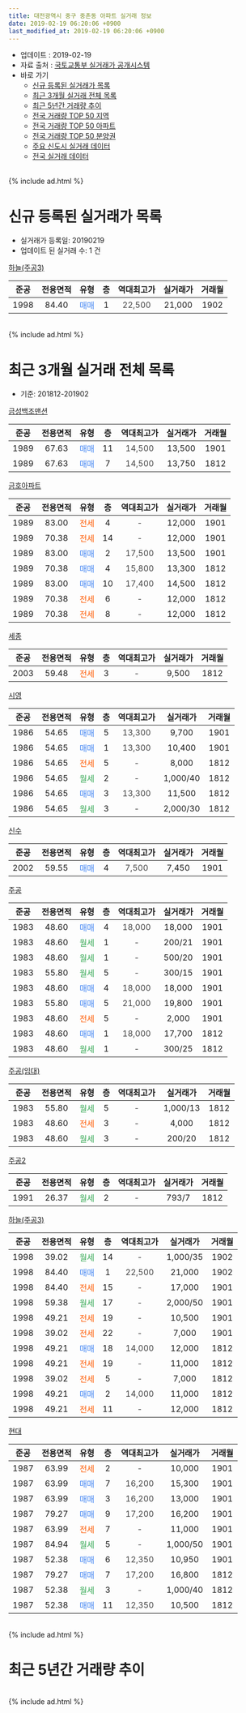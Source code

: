 ```yaml
---
title: 대전광역시 중구 중촌동 아파트 실거래 정보
date: 2019-02-19 06:20:06 +0900
last_modified_at: 2019-02-19 06:20:06 +0900
---
```


* 업데이트 : 2019-02-19
* 자료 출처 : [국토교통부 실거래가 공개시스템](http://rt.molit.go.kr)
* 바로 가기
    * [신규 등록된 실거래가 목록](#신규-등록된-실거래가-목록)
    * [최근 3개월 실거래 전체 목록](#최근-3개월-실거래-전체-목록)
    * [최근 5년간 거래량 추이](#최근-5년간-거래량-추이)
    * [전국 거래량 TOP 50 지역](https://ayogom.github.io/apt-trade-info/최근-3개월-전국에서-가장-거래가-많이-발생한-지역)
    * [전국 거래량 TOP 50 아파트](https://ayogom.github.io/apt-trade-info/최근-3개월-전국에서-가장-거래가-많이-발생한-아파트)
    * [전국 거래량 TOP 50 분양권](https://ayogom.github.io/apt-trade-info/최근-3개월-전국에서-가장-거래가-많이-발생한-분양권)
    * [주요 신도시 실거래 데이터](https://ayogom.github.io/apt-trade-info/주요-신도시)
    * [전국 실거래 데이터](https://ayogom.github.io/apt-trade-info/전국)
<br>
{% include ad.html %}
<br>

# 신규 등록된 실거래가 목록
* 실거래가 등록일: 20190219
* 업데이트 된 실거래 수: 1 건


[하늘(주공3)](https://search.naver.com/search.naver?query=%EB%8C%80%EC%A0%84%EA%B4%91%EC%97%AD%EC%8B%9C+%EC%A4%91%EA%B5%AC+%EC%A4%91%EC%B4%8C%EB%8F%99+%ED%95%98%EB%8A%98%28%EC%A3%BC%EA%B3%B53%29)

|준공|전용면적|유형|층|역대최고가|실거래가|거래월|
|:---:|:---:|:---:|:---:|:---:|:---:|:---:|
|1998|84.40|<span style="color:#4285f3">매매</span>|1|<span style="color:#444444">22,500</span>|21,000|1902|


<br>
{% include ad.html %}
<br>

# 최근 3개월 실거래 전체 목록
* 기준: 201812-201902


[금성백조맨션](https://search.naver.com/search.naver?query=%EB%8C%80%EC%A0%84%EA%B4%91%EC%97%AD%EC%8B%9C+%EC%A4%91%EA%B5%AC+%EC%A4%91%EC%B4%8C%EB%8F%99+%EA%B8%88%EC%84%B1%EB%B0%B1%EC%A1%B0%EB%A7%A8%EC%85%98)

|준공|전용면적|유형|층|역대최고가|실거래가|거래월|
|:---:|:---:|:---:|:---:|:---:|:---:|:---:|
|1989|67.63|<span style="color:#4285f3">매매</span>|11|<span style="color:#444444">14,500</span>|13,500|1901|
|1989|67.63|<span style="color:#4285f3">매매</span>|7|<span style="color:#444444">14,500</span>|13,750|1812|

[금호아파트](https://search.naver.com/search.naver?query=%EB%8C%80%EC%A0%84%EA%B4%91%EC%97%AD%EC%8B%9C+%EC%A4%91%EA%B5%AC+%EC%A4%91%EC%B4%8C%EB%8F%99+%EA%B8%88%ED%98%B8%EC%95%84%ED%8C%8C%ED%8A%B8)

|준공|전용면적|유형|층|역대최고가|실거래가|거래월|
|:---:|:---:|:---:|:---:|:---:|:---:|:---:|
|1989|83.00|<span style="color:#ff5a00">전세</span>|4|<span style="color:#444444">-</span>|12,000|1901|
|1989|70.38|<span style="color:#ff5a00">전세</span>|14|<span style="color:#444444">-</span>|12,000|1901|
|1989|83.00|<span style="color:#4285f3">매매</span>|2|<span style="color:#444444">17,500</span>|13,500|1901|
|1989|70.38|<span style="color:#4285f3">매매</span>|4|<span style="color:#444444">15,800</span>|13,300|1812|
|1989|83.00|<span style="color:#4285f3">매매</span>|10|<span style="color:#444444">17,400</span>|14,500|1812|
|1989|70.38|<span style="color:#ff5a00">전세</span>|6|<span style="color:#444444">-</span>|12,000|1812|
|1989|70.38|<span style="color:#ff5a00">전세</span>|8|<span style="color:#444444">-</span>|12,000|1812|

[세종](https://search.naver.com/search.naver?query=%EB%8C%80%EC%A0%84%EA%B4%91%EC%97%AD%EC%8B%9C+%EC%A4%91%EA%B5%AC+%EC%A4%91%EC%B4%8C%EB%8F%99+%EC%84%B8%EC%A2%85)

|준공|전용면적|유형|층|역대최고가|실거래가|거래월|
|:---:|:---:|:---:|:---:|:---:|:---:|:---:|
|2003|59.48|<span style="color:#ff5a00">전세</span>|3|<span style="color:#444444">-</span>|9,500|1812|

[시영](https://search.naver.com/search.naver?query=%EB%8C%80%EC%A0%84%EA%B4%91%EC%97%AD%EC%8B%9C+%EC%A4%91%EA%B5%AC+%EC%A4%91%EC%B4%8C%EB%8F%99+%EC%8B%9C%EC%98%81)

|준공|전용면적|유형|층|역대최고가|실거래가|거래월|
|:---:|:---:|:---:|:---:|:---:|:---:|:---:|
|1986|54.65|<span style="color:#4285f3">매매</span>|5|<span style="color:#444444">13,300</span>|9,700|1901|
|1986|54.65|<span style="color:#4285f3">매매</span>|1|<span style="color:#444444">13,300</span>|10,400|1901|
|1986|54.65|<span style="color:#ff5a00">전세</span>|5|<span style="color:#444444">-</span>|8,000|1812|
|1986|54.65|<span style="color:#34a853">월세</span>|2|<span style="color:#444444">-</span>|1,000/40|1812|
|1986|54.65|<span style="color:#4285f3">매매</span>|3|<span style="color:#444444">13,300</span>|11,500|1812|
|1986|54.65|<span style="color:#34a853">월세</span>|3|<span style="color:#444444">-</span>|2,000/30|1812|

[신수](https://search.naver.com/search.naver?query=%EB%8C%80%EC%A0%84%EA%B4%91%EC%97%AD%EC%8B%9C+%EC%A4%91%EA%B5%AC+%EC%A4%91%EC%B4%8C%EB%8F%99+%EC%8B%A0%EC%88%98)

|준공|전용면적|유형|층|역대최고가|실거래가|거래월|
|:---:|:---:|:---:|:---:|:---:|:---:|:---:|
|2002|59.55|<span style="color:#4285f3">매매</span>|4|<span style="color:#444444">7,500</span>|7,450|1901|

[주공](https://search.naver.com/search.naver?query=%EB%8C%80%EC%A0%84%EA%B4%91%EC%97%AD%EC%8B%9C+%EC%A4%91%EA%B5%AC+%EC%A4%91%EC%B4%8C%EB%8F%99+%EC%A3%BC%EA%B3%B5)

|준공|전용면적|유형|층|역대최고가|실거래가|거래월|
|:---:|:---:|:---:|:---:|:---:|:---:|:---:|
|1983|48.60|<span style="color:#4285f3">매매</span>|4|<span style="color:#444444">18,000</span>|18,000|1901|
|1983|48.60|<span style="color:#34a853">월세</span>|1|<span style="color:#444444">-</span>|200/21|1901|
|1983|48.60|<span style="color:#34a853">월세</span>|1|<span style="color:#444444">-</span>|500/20|1901|
|1983|55.80|<span style="color:#34a853">월세</span>|5|<span style="color:#444444">-</span>|300/15|1901|
|1983|48.60|<span style="color:#4285f3">매매</span>|4|<span style="color:#444444">18,000</span>|18,000|1901|
|1983|55.80|<span style="color:#4285f3">매매</span>|5|<span style="color:#444444">21,000</span>|19,800|1901|
|1983|48.60|<span style="color:#ff5a00">전세</span>|5|<span style="color:#444444">-</span>|2,000|1901|
|1983|48.60|<span style="color:#4285f3">매매</span>|1|<span style="color:#444444">18,000</span>|17,700|1812|
|1983|48.60|<span style="color:#34a853">월세</span>|1|<span style="color:#444444">-</span>|300/25|1812|

[주공(임대)](https://search.naver.com/search.naver?query=%EB%8C%80%EC%A0%84%EA%B4%91%EC%97%AD%EC%8B%9C+%EC%A4%91%EA%B5%AC+%EC%A4%91%EC%B4%8C%EB%8F%99+%EC%A3%BC%EA%B3%B5%28%EC%9E%84%EB%8C%80%29)

|준공|전용면적|유형|층|역대최고가|실거래가|거래월|
|:---:|:---:|:---:|:---:|:---:|:---:|:---:|
|1983|55.80|<span style="color:#34a853">월세</span>|5|<span style="color:#444444">-</span>|1,000/13|1812|
|1983|48.60|<span style="color:#ff5a00">전세</span>|3|<span style="color:#444444">-</span>|4,000|1812|
|1983|48.60|<span style="color:#34a853">월세</span>|3|<span style="color:#444444">-</span>|200/20|1812|

[주공2](https://search.naver.com/search.naver?query=%EB%8C%80%EC%A0%84%EA%B4%91%EC%97%AD%EC%8B%9C+%EC%A4%91%EA%B5%AC+%EC%A4%91%EC%B4%8C%EB%8F%99+%EC%A3%BC%EA%B3%B52)

|준공|전용면적|유형|층|역대최고가|실거래가|거래월|
|:---:|:---:|:---:|:---:|:---:|:---:|:---:|
|1991|26.37|<span style="color:#34a853">월세</span>|2|<span style="color:#444444">-</span>|793/7|1812|

[하늘(주공3)](https://search.naver.com/search.naver?query=%EB%8C%80%EC%A0%84%EA%B4%91%EC%97%AD%EC%8B%9C+%EC%A4%91%EA%B5%AC+%EC%A4%91%EC%B4%8C%EB%8F%99+%ED%95%98%EB%8A%98%28%EC%A3%BC%EA%B3%B53%29)

|준공|전용면적|유형|층|역대최고가|실거래가|거래월|
|:---:|:---:|:---:|:---:|:---:|:---:|:---:|
|1998|39.02|<span style="color:#34a853">월세</span>|14|<span style="color:#444444">-</span>|1,000/35|1902|
|1998|84.40|<span style="color:#4285f3">매매</span>|1|<span style="color:#444444">22,500</span>|21,000|1902|
|1998|84.40|<span style="color:#ff5a00">전세</span>|15|<span style="color:#444444">-</span>|17,000|1901|
|1998|59.38|<span style="color:#34a853">월세</span>|17|<span style="color:#444444">-</span>|2,000/50|1901|
|1998|49.21|<span style="color:#ff5a00">전세</span>|19|<span style="color:#444444">-</span>|10,500|1901|
|1998|39.02|<span style="color:#ff5a00">전세</span>|22|<span style="color:#444444">-</span>|7,000|1901|
|1998|49.21|<span style="color:#4285f3">매매</span>|18|<span style="color:#444444">14,000</span>|12,000|1812|
|1998|49.21|<span style="color:#ff5a00">전세</span>|19|<span style="color:#444444">-</span>|11,000|1812|
|1998|39.02|<span style="color:#ff5a00">전세</span>|5|<span style="color:#444444">-</span>|7,000|1812|
|1998|49.21|<span style="color:#4285f3">매매</span>|2|<span style="color:#444444">14,000</span>|11,000|1812|
|1998|49.21|<span style="color:#ff5a00">전세</span>|11|<span style="color:#444444">-</span>|12,000|1812|


<script async src="//pagead2.googlesyndication.com/pagead/js/adsbygoogle.js"></script>
<!-- 기본 -->
<ins class="adsbygoogle"
     style="display:block"
     data-ad-client="ca-pub-2446590836940007"
     data-ad-slot="1659523306"
     data-ad-format="auto"
     data-full-width-responsive="true"></ins>
<script>
(adsbygoogle = window.adsbygoogle || []).push({});
</script>


[현대](https://search.naver.com/search.naver?query=%EB%8C%80%EC%A0%84%EA%B4%91%EC%97%AD%EC%8B%9C+%EC%A4%91%EA%B5%AC+%EC%A4%91%EC%B4%8C%EB%8F%99+%ED%98%84%EB%8C%80)

|준공|전용면적|유형|층|역대최고가|실거래가|거래월|
|:---:|:---:|:---:|:---:|:---:|:---:|:---:|
|1987|63.99|<span style="color:#ff5a00">전세</span>|2|<span style="color:#444444">-</span>|10,000|1901|
|1987|63.99|<span style="color:#4285f3">매매</span>|7|<span style="color:#444444">16,200</span>|15,300|1901|
|1987|63.99|<span style="color:#4285f3">매매</span>|3|<span style="color:#444444">16,200</span>|13,000|1901|
|1987|79.27|<span style="color:#4285f3">매매</span>|9|<span style="color:#444444">17,200</span>|16,200|1901|
|1987|63.99|<span style="color:#ff5a00">전세</span>|7|<span style="color:#444444">-</span>|11,000|1901|
|1987|84.94|<span style="color:#34a853">월세</span>|5|<span style="color:#444444">-</span>|1,000/50|1901|
|1987|52.38|<span style="color:#4285f3">매매</span>|6|<span style="color:#444444">12,350</span>|10,950|1901|
|1987|79.27|<span style="color:#4285f3">매매</span>|7|<span style="color:#444444">17,200</span>|16,800|1812|
|1987|52.38|<span style="color:#34a853">월세</span>|3|<span style="color:#444444">-</span>|1,000/40|1812|
|1987|52.38|<span style="color:#4285f3">매매</span>|11|<span style="color:#444444">12,350</span>|10,500|1812|


<br>
{% include ad.html %}
<br>

# 최근 5년간 거래량 추이


<div style="width:100%;">
    <canvas id="deal_progress" height="200"></canvas>
</div>

<script>
new Chart(document.getElementById("deal_progress"), {
    type: 'line',
    data: {
        labels: ['201402','201403','201404','201405','201406','201407','201408','201409','201410','201411','201412','201501','201502','201503','201504','201505','201506','201507','201508','201509','201510','201511','201512','201601','201602','201603','201604','201605','201606','201607','201608','201609','201610','201611','201612','201701','201702','201703','201704','201705','201706','201707','201708','201709','201710','201711','201712','201801','201802','201803','201804','201805','201806','201807','201808','201809','201810','201811','201812','201901','201902'],
        datasets: [{
            label: '매매',
            pointRadius: 1,
            data: [24, 31, 16, 21, 21, 23, 25, 21, 32, 23, 14, 36, 24, 51, 31, 38, 26, 36, 24, 31, 33, 36, 22, 18, 26, 23, 29, 26, 24, 48, 14, 40, 28, 29, 18, 10, 22, 53, 34, 20, 31, 30, 43, 29, 30, 40, 26, 25, 20, 28, 17, 20, 11, 16, 21, 24, 34, 16, 9, 12, 1],
            borderColor: "rgba(255, 201, 14, 1)",
            backgroundColor: "rgba(255, 201, 14, 0.5)",
            fill: false,
            lineTension: 0
        },{
            label: '전월세',
            pointRadius: 1,
            data: [23, 15, 7, 12, 18, 17, 11, 19, 20, 7, 14, 15, 14, 13, 21, 17, 20, 19, 20, 13, 19, 13, 18, 21, 26, 16, 15, 18, 17, 8, 19, 22, 15, 14, 14, 12, 14, 11, 11, 13, 16, 13, 17, 11, 10, 13, 15, 19, 12, 21, 14, 16, 5, 9, 10, 11, 11, 12, 15, 13, 1],
            borderColor: "rgba(0, 141, 185, 1)",
            backgroundColor: "rgba(0, 141, 185, 0.5)",
            fill: false,
            lineTension: 0
        }
        ]
    },
    options: {
        responsive: true,
        title: {
            display: false
        },
        tooltips: {
            mode: 'index',
            intersect: false
        },
        hover: {
            mode: 'nearest',
            intersect: true
        },
        scales: {
            xAxes: [{
                display: true,
                scaleLabel: {
                    display: true,
                    labelString: '년/월'
                }
            }],
            yAxes: [{
                display: true,
                ticks: {
                    suggestedMin: 0,
                },
                scaleLabel: {
                    display: true,
                    labelString: '실거래 수'
                }
            }]
        }
    }
});

</script>


<br>
{% include ad.html %}
<br>

